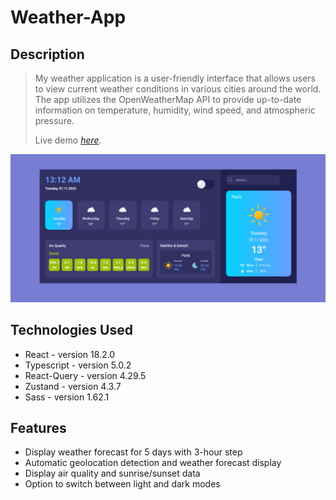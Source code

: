 # Weather-App

## Description

> My weather application is a user-friendly interface that allows users to view current weather conditions in various cities around the world. The app utilizes the OpenWeatherMap API to provide up-to-date information on temperature, humidity, wind speed, and atmospheric pressure.
>
> Live demo [_here_](https://weather-app-theta-ruddy.vercel.app/).

![Weather-App screenshot](./public/screenshots/WeatherApp.PNG)

## Technologies Used

- React - version 18.2.0
- Typescript - version 5.0.2
- React-Query - version 4.29.5
- Zustand - version 4.3.7
- Sass - version 1.62.1

## Features

- Display weather forecast for 5 days with 3-hour step
- Automatic geolocation detection and weather forecast display
- Display air quality and sunrise/sunset data
- Option to switch between light and dark modes
